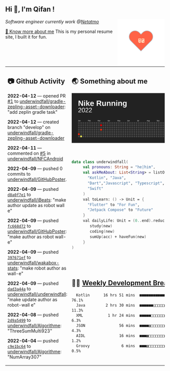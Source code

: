 <h2> Hi 👋, I'm Qifan ! </h2>
<a href="https://github.com/underwindfall/iBeats"><img align="right" width="150px" src="https://raw.githubusercontent.com/underwindfall/iBeats/main/files/heart.svg"/></a>
<p><em>Software engineer currently work @<a href="https://www.netatmo.com">Netatmo</a></em></p>
<p><a href="https://qifanyang.com/resume" target="_blank"> 🔭 Know more about me</a> This is my personal resume site, I built it for fun.</p>
<table><tr><td valign="top" rowspan="2">

 ## 📷 Github Activity
 <!-- githubActivity starts -->
  **2022-04-12** — opened PR [#1](https://api.github.com/repos/underwindfall/gradle-zepling-asset-downloader/pulls/1) to [underwindfall/gradle-zepling-asset-downloader](https://api.github.com/repos/underwindfall/gradle-zepling-asset-downloader): "add zeplin gradle task"

  **2022-04-12** — created branch "develop" on [underwindfall/gradle-zepling-asset-downloader](https://api.github.com/repos/underwindfall/gradle-zepling-asset-downloader)

  **2022-04-11** — commented on [#5](https://github.com/underwindfall/NFCAndroid/issues/5#issuecomment-1095169944) in [underwindfall/NFCAndroid](https://api.github.com/repos/underwindfall/NFCAndroid)

  **2022-04-09** — pushed 0 commits to [underwindfall/GitHubPoster](https://api.github.com/repos/underwindfall/GitHubPoster).

  **2022-04-09** — pushed [`d8a0f7e1`](https://github.com/underwindfall/iBeats/commit/d8a0f7e18a53b2b3200d60a185bc0f11374c9201) to [underwindfall/iBeats](https://api.github.com/repos/underwindfall/iBeats): "make author update as robot wall e"

  **2022-04-09** — pushed [`fc668d72`](https://github.com/underwindfall/GitHubPoster/commit/fc668d72cfcb21ff4e868397c4bbe15434827e77) to [underwindfall/GitHubPoster](https://api.github.com/repos/underwindfall/GitHubPoster): "make author as robot wall-e"

  **2022-04-09** — pushed [`397671ef`](https://github.com/underwindfall/wakabox-stats/commit/397671ef363777ee7f1ae235baaf3cad7a3a2450) to [underwindfall/wakabox-stats](https://api.github.com/repos/underwindfall/wakabox-stats): "make robot author as wall-e"

  **2022-04-09** — pushed [`dad3a44a`](https://github.com/underwindfall/underwindfall/commit/dad3a44af8eaab403ba6fc704a92c90bec64d140) to [underwindfall/underwindfall](https://api.github.com/repos/underwindfall/underwindfall): "make update author as robot-wall e"

  **2022-04-08** — pushed [`2d9a5499`](https://github.com/underwindfall/Algorithme/commit/2d9a549979bdd9c13a8615f6e53eb0cb81154fef) to [underwindfall/Algorithme](https://api.github.com/repos/underwindfall/Algorithme): "ThreeSumMulti923"

  **2022-04-04** — pushed [`c9e1bc64`](https://github.com/underwindfall/Algorithme/commit/c9e1bc647c665238678930d7ad97dccc0af45599) to [underwindfall/Algorithme](https://api.github.com/repos/underwindfall/Algorithme): "NumArray307"
 <!-- githubActivity ends -->
 </td><td valign="top">

 ## 🌏 Something about me
 <!-- profile starts -->
 <a href="https://github.com/underwindfall" width="100%">
   <img src="https://github.com/underwindfall/GitHubPoster/blob/main/examples/nike.svg"/>
 </a>
 <br/>
 <br/>
 <br/>

 ```kotlin
 data class underwindfall(
      val pronouns: String = "he|him",
      val askMeAbout: List<String> = listOf(
        "Kotlin", "Java",
        "Dart","Javascript", "Typescript",
        "Swift"
      )
      val toLearn: () -> Unit = {
        "Flutter" to "For Fun",
        "Jetpack Compose" to "Future"
      }
      val dailyLife: Unit = (0..end).reduce { acc, new ->
         study(new)
         coding(new)
         sumUp(acc) + haveFun(new)
      }
 )
 ```
 <!-- profile ends -->
 </td></tr><tr><td valign="top">

 ## 🏊‍♂️ <a href="https://gist.github.com/underwindfall/377ee88ba1fabd1e93516e48ca9c61eb" target="_blank">Weekly Development Breakdown</a>
  <!-- codeTime starts -->
  ```text
    Kotlin      16 hrs 51 mins  ■■■■■■■■■■■■■■■■■■■■■▦□□  76.1%
    Java         2 hrs 30 mins  ■■■■■■◱□□□□□□□□□□□□□□□□□  11.3%
    XML           1 hr 24 mins  ■■■■■□□□□□□□□□□□□□□□□□□□   6.3%
    JSON               56 mins  ■■■■▥□□□□□□□□□□□□□□□□□□□   4.3%
    AIDL               16 mins  ■■■▦□□□□□□□□□□□□□□□□□□□□   1.2%
    Groovy              6 mins  ■■■▥□□□□□□□□□□□□□□□□□□□□   0.5%
  ```
  <!-- codeTime starts -->
  </td></tr></table>